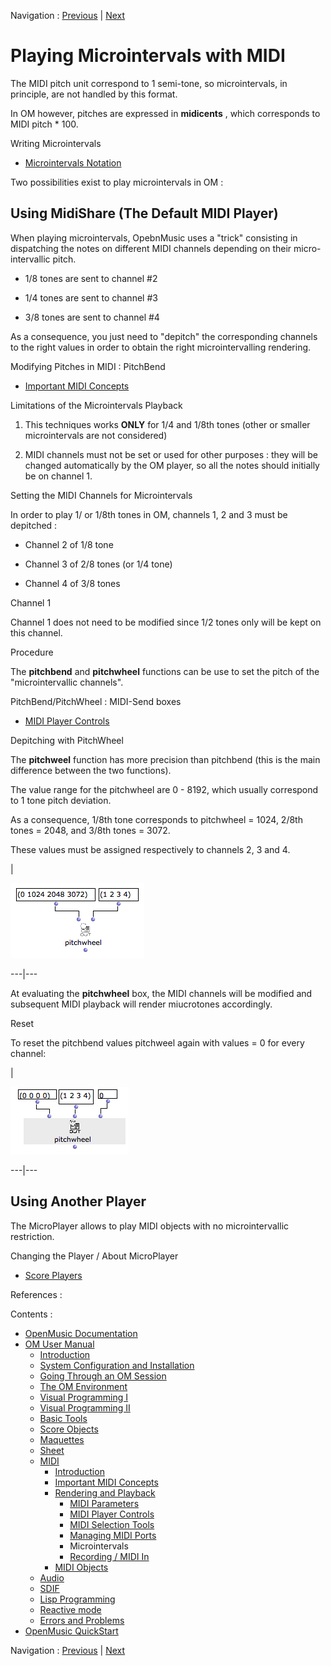 Navigation : [Previous](MIDI-Ports "page précédente\(Managing MIDI
Ports\)") | [Next](Record%20MIDI "Next\(Recording /
MIDI In\)")


# Playing Microintervals with MIDI

The MIDI pitch unit correspond to 1 semi-tone, so microintervals, in
principle, are not handled by this format.

In OM however, pitches are expressed in **midicents** , which corresponds to
MIDI pitch * 100.

Writing Microintervals

  * [Microintervals Notation](Editor-Microintervals)

Two possibilities exist to play microintervals in OM :

## Using MidiShare (The Default MIDI Player)

When playing microintervals, OpebnMusic uses a "trick" consisting in
dispatching the notes on different MIDI channels depending on their micro-
intervallic pitch.

  * 1/8 tones are sent to channel #2

  * 1/4 tones are sent to channel #3

  * 3/8 tones are sent to channel #4

As a consequence, you just need to "depitch" the corresponding channels to the
right values in order to obtain the right microintervalling rendering.

Modifying Pitches in MIDI : PitchBend

  * [Important MIDI Concepts](MIDI-Concepts)

Limitations of the Microintervals Playback

1) This techniques works **ONLY** for 1/4 and 1/8th tones (other or smaller
microintervals are not considered)

2) MIDI channels must not be set or used for other purposes : they will be
changed automatically by the OM player, so all the notes should initially be
on channel 1.

Setting the MIDI Channels for Microintervals

In order to play 1/ or 1/8th tones in OM, channels 1, 2 and 3 must be
depitched :

  * Channel 2 of 1/8 tone

  * Channel 3 of 2/8 tones (or 1/4 tone)

  * Channel 4 of 3/8 tones

Channel 1

Channel 1 does not need to be modified since 1/2 tones only will be kept on
this channel.

Procedure

The **pitchbend** and **pitchwheel** functions can be use to set the pitch of
the "microintervallic channels".

PitchBend/PitchWheel : MIDI-Send boxes

  * [MIDI Player Controls](MIDI-Controls)

Depitching with PitchWheel

The **pitchweel** function has more precision than pitchbend (this is the main
difference between the two functions).

The value range for the pitchwheel are 0 - 8192, which usually correspond to 1
tone pitch deviation.

As a consequence, 1/8th tone corresponds to pitchwheel = 1024, 2/8th tones =
2048, and 3/8th tones = 3072.

These values must be assigned respectively to channels 2, 3 and 4.

|

![](../res/pitchwheel-microtones.png)  
  
---|---  
  
At evaluating the **pitchwheel** box, the MIDI channels will be modified and
subsequent MIDI playback will render miucrotones accordingly.

Reset

To reset the pitchbend values pitchweel again with values = 0 for every
channel:

|

![](../res/pitchweel1.png)  
  
---|---  
  
## Using Another Player

The MicroPlayer allows to play MIDI objects with no microintervallic
restriction.

Changing the Player / About MicroPlayer

  * [Score Players](ScorePlayer)

References :

Contents :

  * [OpenMusic Documentation](OM-Documentation)
  * [OM User Manual](OM-User-Manual)
    * [Introduction](00-Contents)
    * [System Configuration and Installation](Installation)
    * [Going Through an OM Session](Goingthrough)
    * [The OM Environment](Environment)
    * [Visual Programming I](BasicVisualProgramming)
    * [Visual Programming II](AdvancedVisualProgramming)
    * [Basic Tools](BasicObjects)
    * [Score Objects](ScoreObjects)
    * [Maquettes](Maquettes)
    * [Sheet](Sheet)
    * [MIDI](MIDI)
      * [Introduction](Intro)
      * [Important MIDI Concepts](MIDI-Concepts)
      * [Rendering and Playback](MIDI-Playback)
        * [MIDI Parameters](MIDI-Params)
        * [MIDI Player Controls](MIDI-Controls)
        * [MIDI Selection Tools](MIDI-Utils)
        * [Managing MIDI Ports](MIDI-Ports)
        * Microintervals
        * [Recording / MIDI In](Record%20MIDI)
      * [MIDI Objects](MIDI-Objects)
    * [Audio](Audio)
    * [SDIF](SDIF)
    * [Lisp Programming](Lisp)
    * [Reactive mode](Reactive)
    * [Errors and Problems](errors)
  * [OpenMusic QuickStart](QuickStart-Chapters)

Navigation : [Previous](MIDI-Ports "page précédente\(Managing MIDI
Ports\)") | [Next](Record%20MIDI "Next\(Recording /
MIDI In\)")

